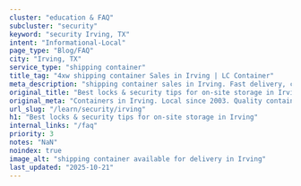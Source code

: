 ```yaml
---
cluster: "education & FAQ"
subcluster: "security"
keyword: "security Irving, TX"
intent: "Informational-Local"
page_type: "Blog/FAQ"
city: "Irving, TX"
service_type: "shipping container"
title_tag: "4xw shipping container Sales in Irving | LC Container"
meta_description: "shipping container sales in Irving. Fast delivery, competitive pricing. Serving security area. Quote ID: H1T. Call (214) 524-4168 for your free quote today."
original_title: "Best locks & security tips for on-site storage in Irving | LC Container"
original_meta: "Containers in Irving. Local since 2003. Quality containers. Fast delivery. Get your free quote — call (214) 524-4168 today. LC Container — your trusted DFW c..."
url_slug: "/learn/security/irving"
h1: "Best locks & security tips for on-site storage in Irving"
internal_links: "/faq"
priority: 3
notes: "NaN"
noindex: true
image_alt: "shipping container available for delivery in Irving"
last_updated: "2025-10-21"
---
```


<!-- TODO: Add unique city/inventory copy, images, and internal links here. -->
